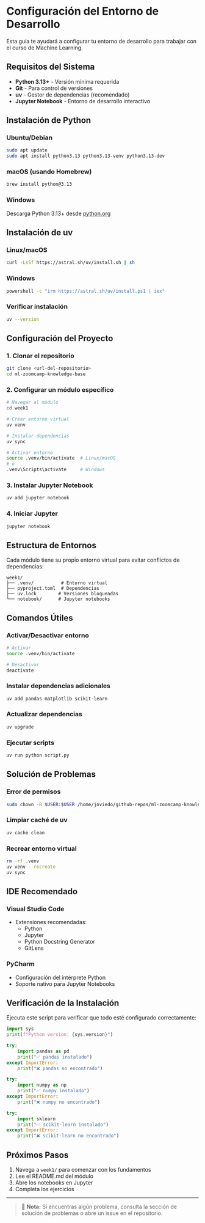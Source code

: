 # Configuración del Entorno de Desarrollo

Esta guía te ayudará a configurar tu entorno de desarrollo para trabajar con el curso de Machine Learning.

## Requisitos del Sistema

- **Python 3.13+** - Versión mínima requerida
- **Git** - Para control de versiones
- **uv** - Gestor de dependencias (recomendado)
- **Jupyter Notebook** - Entorno de desarrollo interactivo

## Instalación de Python

### Ubuntu/Debian
```bash
sudo apt update
sudo apt install python3.13 python3.13-venv python3.13-dev
```

### macOS (usando Homebrew)
```bash
brew install python@3.13
```

### Windows
Descarga Python 3.13+ desde [python.org](https://www.python.org/downloads/)

## Instalación de uv

### Linux/macOS
```bash
curl -LsSf https://astral.sh/uv/install.sh | sh
```

### Windows
```bash
powershell -c "irm https://astral.sh/uv/install.ps1 | iex"
```

### Verificar instalación
```bash
uv --version
```

## Configuración del Proyecto

### 1. Clonar el repositorio
```bash
git clone <url-del-repositorio>
cd ml-zoomcamp-knowledge-base
```

### 2. Configurar un módulo específico
```bash
# Navegar al módulo
cd week1

# Crear entorno virtual
uv venv

# Instalar dependencias
uv sync

# Activar entorno
source .venv/bin/activate  # Linux/macOS
# o
.venv\Scripts\activate     # Windows
```

### 3. Instalar Jupyter Notebook
```bash
uv add jupyter notebook
```

### 4. Iniciar Jupyter
```bash
jupyter notebook
```

## Estructura de Entornos

Cada módulo tiene su propio entorno virtual para evitar conflictos de dependencias:

```
week1/
├── .venv/          # Entorno virtual
├── pyproject.toml  # Dependencias
├── uv.lock        # Versiones bloqueadas
└── notebook/      # Jupyter notebooks
```

## Comandos Útiles

### Activar/Desactivar entorno
```bash
# Activar
source .venv/bin/activate

# Desactivar
deactivate
```

### Instalar dependencias adicionales
```bash
uv add pandas matplotlib scikit-learn
```

### Actualizar dependencias
```bash
uv upgrade
```

### Ejecutar scripts
```bash
uv run python script.py
```

## Solución de Problemas

### Error de permisos
```bash
sudo chown -R $USER:$USER /home/joviedo/github-repos/ml-zoomcamp-knowledge-base
```

### Limpiar caché de uv
```bash
uv cache clean
```

### Recrear entorno virtual
```bash
rm -rf .venv
uv venv --recreate
uv sync
```

## IDE Recomendado

### Visual Studio Code
- Extensiones recomendadas:
  - Python
  - Jupyter
  - Python Docstring Generator
  - GitLens

### PyCharm
- Configuración del intérprete Python
- Soporte nativo para Jupyter Notebooks

## Verificación de la Instalación

Ejecuta este script para verificar que todo esté configurado correctamente:

```python
import sys
print(f"Python version: {sys.version}")

try:
    import pandas as pd
    print("✅ pandas instalado")
except ImportError:
    print("❌ pandas no encontrado")

try:
    import numpy as np
    print("✅ numpy instalado")
except ImportError:
    print("❌ numpy no encontrado")

try:
    import sklearn
    print("✅ scikit-learn instalado")
except ImportError:
    print("❌ scikit-learn no encontrado")
```

## Próximos Pasos

1. Navega a `week1/` para comenzar con los fundamentos
2. Lee el README.md del módulo
3. Abre los notebooks en Jupyter
4. Completa los ejercicios

---

> 📌 **Nota:** Si encuentras algún problema, consulta la sección de solución de problemas o abre un issue en el repositorio.
